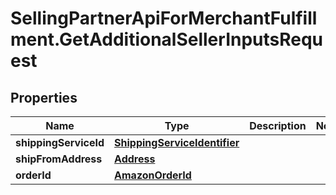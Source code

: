 # SellingPartnerApiForMerchantFulfillment.GetAdditionalSellerInputsRequest

## Properties
Name | Type | Description | Notes
------------ | ------------- | ------------- | -------------
**shippingServiceId** | [**ShippingServiceIdentifier**](ShippingServiceIdentifier.md) |  | 
**shipFromAddress** | [**Address**](Address.md) |  | 
**orderId** | [**AmazonOrderId**](AmazonOrderId.md) |  | 

